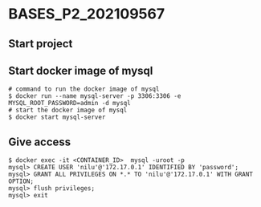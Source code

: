 # BASES_P2_202109567
## Start project

## Start docker image of mysql
```
# command to run the docker image of mysql
$ docker run --name mysql-server -p 3306:3306 -e MYSQL_ROOT_PASSWORD=admin -d mysql
# start the docker image of mysql
$ docker start mysql-server
```

## Give access
```
$ docker exec -it <CONTAINER_ID>  mysql -uroot -p
mysql> CREATE USER 'nilu'@'172.17.0.1' IDENTIFIED BY 'password';
mysql> GRANT ALL PRIVILEGES ON *.* TO 'nilu'@'172.17.0.1' WITH GRANT OPTION;
mysql> flush privileges;
mysql> exit 
```